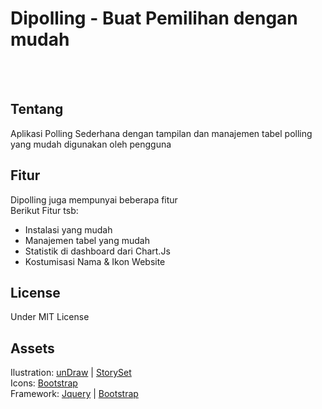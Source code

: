 # Dipolling - Buat Pemilihan dengan mudah
<br>
<br>

## Tentang
Aplikasi Polling Sederhana dengan tampilan dan manajemen tabel polling yang mudah digunakan oleh pengguna

## Fitur
Dipolling juga mempunyai beberapa fitur
<br>
Berikut Fitur tsb:

<ul>
  <li>Instalasi yang mudah</li>
  <li>Manajemen tabel yang mudah</li>
  <li>Statistik di dashboard dari Chart.Js</li>
  <li>Kostumisasi Nama & Ikon Website</li>
</ul>

## License
Under MIT License

## Assets
Ilustration: <a href="https://undraw.co">unDraw</a> | <a href="https://undraw.co">StorySet</a>
<br>
Icons: <a href="https://icons.bootstrap.com">Bootstrap</a>
<br>
Framework: <a href="https://jquery.com">Jquery</a> | <a href="https://bootstrap.com">Bootstrap</a>